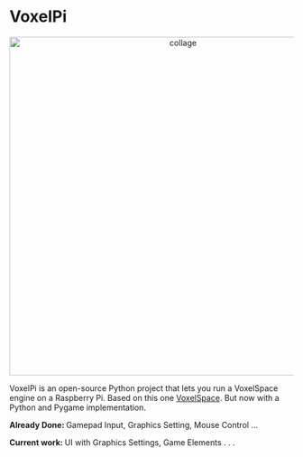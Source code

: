 # VoxelPi

<p align="center">
  <img src="/Media/voxelpi.gif" width="600" alt="collage">
</p>


VoxelPi is an open-source Python project that lets you run a VoxelSpace engine on a Raspberry Pi. Based on this one [VoxelSpace](https://github.com/s-macke/VoxelSpace). But now with a Python and Pygame implementation.

<b>Already Done: </b> Gamepad Input, Graphics Setting, Mouse Control ...

<b>Current work: </b> UI with Graphics Settings, Game Elements . . . 

